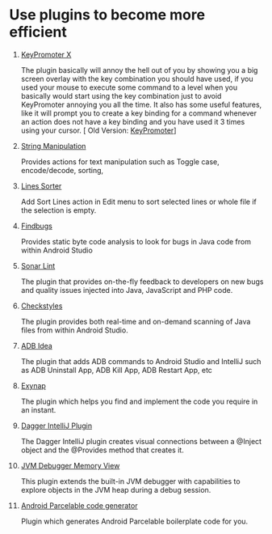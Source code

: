 # Use plugins to become more efficient

1. [KeyPromoter X](https://plugins.jetbrains.com/plugin/9792-key-promoter-x)

    The plugin basically will annoy the hell out of you by showing you a big screen overlay with the key combination you should have used, if you used your mouse to execute some command to a level when you basically would start using the key combination just to avoid KeyPromoter annoying you all the time. It also has some useful features, like it will prompt you to create a key binding for a command whenever an action does not have a key binding and you have used it 3 times using your cursor. [ Old Version: [KeyPromoter](https://plugins.jetbrains.com/plugin/4455)]

2. [String Manipulation](https://plugins.jetbrains.com/plugin/2162)

    Provides actions for text manipulation such as Toggle case, encode/decode, sorting,

3. [Lines Sorter](https://plugins.jetbrains.com/plugin/5919)

    Add Sort Lines action in Edit menu to sort selected lines or whole file if the selection is empty.

4. [Findbugs](https://plugins.jetbrains.com/plugin/3847?pr=idea)

    Provides static byte code analysis to look for bugs in Java code from within Android Studio

5. [Sonar Lint](https://plugins.jetbrains.com/plugin/7973)

    The plugin that provides on-the-fly feedback to developers on new bugs and quality issues injected into Java, JavaScript and PHP code.

6. [Checkstyles](https://plugins.jetbrains.com/plugin/1065)

    The plugin provides both real-time and on-demand scanning of Java files from within Android Studio.

7. [ADB Idea](https://plugins.jetbrains.com/plugin/7380)

    The plugin that adds ADB commands to Android Studio and IntelliJ such as ADB Uninstall App, ADB Kill App, ADB Restart App, etc

8. [Exynap](https://plugins.jetbrains.com/androidstudio/plugin/8600-exynap)

    The plugin which helps you find and implement the code you require in an instant.

9. [Dagger IntelliJ Plugin](https://github.com/square/dagger-intellij-plugin)

    The Dagger IntelliJ plugin creates visual connections between a @Inject object and the @Provides method that creates it.

10. [JVM Debugger Memory View](https://plugins.jetbrains.com/idea/plugin/8537-jvm-debugger-memory-view)

    This plugin extends the built-in JVM debugger with capabilities to explore objects in the JVM heap during a debug session.

11. [Android Parcelable code generator](https://plugins.jetbrains.com/plugin/7332-android-parcelable-code-generator)

    Plugin which generates Android Parcelable boilerplate code for you.
